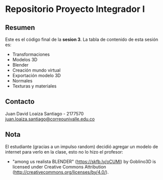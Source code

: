 # Repositorio Proyecto Integrador I

## Resumen

Este es el código final de la **sesion 3**.
La tabla de contenido de esta sesión es:

- Transformaciones
- Modelos 3D
- Blender
- Creación mundo virtual
- Exportación modelo 3D
- Normales
- Texturas y materiales

## Contacto

Juan David Loaiza Santiago - 2177570  
juan.loaiza.santiago@correounivalle.edu.co

## Nota

El estudiante (gracias a un impulso random) decidió agregar un modelo de internet para verlo en la clase, esto no lo hizo el profesor:

- "among us realista BLENDER" (https://skfb.ly/oCUMI) by Goblino3D is licensed under Creative Commons Attribution (http://creativecommons.org/licenses/by/4.0/).
